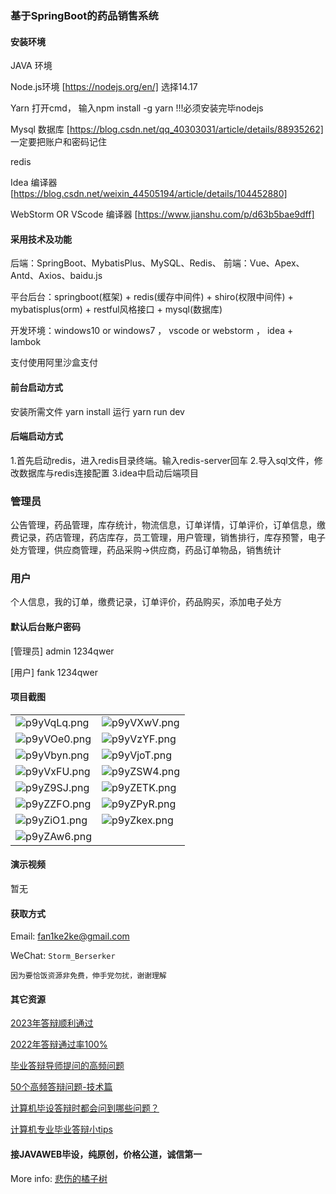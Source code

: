 ### 基于SpringBoot的药品销售系统

#### 安装环境

JAVA 环境 

Node.js环境 [https://nodejs.org/en/] 选择14.17

Yarn 打开cmd， 输入npm install -g yarn !!!必须安装完毕nodejs 

Mysql 数据库 [https://blog.csdn.net/qq_40303031/article/details/88935262] 一定要把账户和密码记住

redis 

Idea 编译器 [https://blog.csdn.net/weixin_44505194/article/details/104452880]

WebStorm OR VScode 编译器 [https://www.jianshu.com/p/d63b5bae9dff]

#### 采用技术及功能

后端：SpringBoot、MybatisPlus、MySQL、Redis、
前端：Vue、Apex、Antd、Axios、baidu.js


平台后台：springboot(框架) + redis(缓存中间件) + shiro(权限中间件) + mybatisplus(orm) + restful风格接口 + mysql(数据库)

开发环境：windows10 or windows7 ， vscode or webstorm ， idea + lambok

支付使用阿里沙盒支付

#### 前台启动方式

安装所需文件 yarn install 
运行 yarn run dev

#### 后端启动方式

1.首先启动redis，进入redis目录终端。输入redis-server回车
2.导入sql文件，修改数据库与redis连接配置
3.idea中启动后端项目

### 管理员
公告管理，药品管理，库存统计，物流信息，订单详情，订单评价，订单信息，缴费记录，药店管理，药店库存，员工管理，用户管理，销售排行，库存预警，电子处方管理，供应商管理，药品采购->供应商，药品订单物品，销售统计

### 用户
个人信息，我的订单，缴费记录，订单评价，药品购买，添加电子处方

#### 默认后台账户密码

[管理员]
admin
1234qwer

[用户]
fank
1234qwer

#### 项目截图

|  |  |
|---------------------|---------------------|
|![p9yVqLq.png](https://s1.ax1x.com/2023/05/12/p9yVqLq.png) | ![p9yVXwV.png](https://s1.ax1x.com/2023/05/12/p9yVXwV.png) |
|![p9yVOe0.png](https://s1.ax1x.com/2023/05/12/p9yVOe0.png) | ![p9yVzYF.png](https://s1.ax1x.com/2023/05/12/p9yVzYF.png) |
|![p9yVbyn.png](https://s1.ax1x.com/2023/05/12/p9yVbyn.png) | ![p9yVjoT.png](https://s1.ax1x.com/2023/05/12/p9yVjoT.png) |
|![p9yVxFU.png](https://s1.ax1x.com/2023/05/12/p9yVxFU.png) | ![p9yZSW4.png](https://s1.ax1x.com/2023/05/12/p9yZSW4.png) |
|![p9yZ9SJ.png](https://s1.ax1x.com/2023/05/12/p9yZ9SJ.png) | ![p9yZETK.png](https://s1.ax1x.com/2023/05/12/p9yZETK.png) |
|![p9yZZFO.png](https://s1.ax1x.com/2023/05/12/p9yZZFO.png) | ![p9yZPyR.png](https://s1.ax1x.com/2023/05/12/p9yZPyR.png) |
|![p9yZiO1.png](https://s1.ax1x.com/2023/05/12/p9yZiO1.png) | ![p9yZkex.png](https://s1.ax1x.com/2023/05/12/p9yZkex.png) |
|![p9yZAw6.png](https://s1.ax1x.com/2023/05/12/p9yZAw6.png)

#### 演示视频

暂无

#### 获取方式

Email: fan1ke2ke@gmail.com

WeChat: `Storm_Berserker`

`因为要恰饭资源非免费，伸手党勿扰，谢谢理解`

#### 其它资源

[2023年答辩顺利通过](https://berserker287.github.io/2023/06/14/2023%E5%B9%B4%E7%AD%94%E8%BE%A9%E9%A1%BA%E5%88%A9%E9%80%9A%E8%BF%87/)

[2022年答辩通过率100%](https://berserker287.github.io/2022/05/25/%E9%A1%B9%E7%9B%AE%E4%BA%A4%E6%98%93%E8%AE%B0%E5%BD%95/)

[毕业答辩导师提问的高频问题](https://berserker287.github.io/2023/06/13/%E6%AF%95%E4%B8%9A%E7%AD%94%E8%BE%A9%E5%AF%BC%E5%B8%88%E6%8F%90%E9%97%AE%E7%9A%84%E9%AB%98%E9%A2%91%E9%97%AE%E9%A2%98/)

[50个高频答辩问题-技术篇](https://berserker287.github.io/2023/06/13/50%E4%B8%AA%E9%AB%98%E9%A2%91%E7%AD%94%E8%BE%A9%E9%97%AE%E9%A2%98-%E6%8A%80%E6%9C%AF%E7%AF%87/)

[计算机毕设答辩时都会问到哪些问题？](https://www.zhihu.com/question/31020988)

[计算机专业毕业答辩小tips](https://zhuanlan.zhihu.com/p/145911029)


#### 接JAVAWEB毕设，纯原创，价格公道，诚信第一

More info: [悲伤的橘子树](https://berserker287.github.io/)
